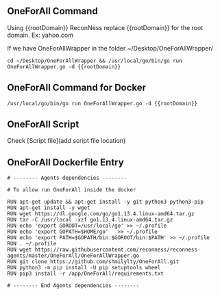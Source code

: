 ## OneForAll Command

Using {{rootDomain}} ReconNess replace {{rootDomain}} for the root domain. Ex: yahoo.com

If we have OneForAllWrapper in the folder ~/Desktop/OneForAllWrapper/

```
cd ~/Desktop/OneForAllWrapper && /usr/local/go/bin/go run OneForAllWrapper.go -d {{rootDomain}} 
```

## OneForAll Command for Docker

```
/usr/local/go/bin/go run OneForAllWrapper.go -d {{rootDomain}} 
```

## OneForAll Script

Check [Script file](add script file location)

## OneForAll Dockerfile Entry

```
# -------- Agents dependencies -------- 

# To allow run OneForAll inside the docker

RUN apt-get update && apt-get install -y git python3 python3-pip
RUN apt-get install -y wget
RUN wget https://dl.google.com/go/go1.13.4.linux-amd64.tar.gz
RUN tar -C /usr/local -xzf go1.13.4.linux-amd64.tar.gz
RUN echo 'export GOROOT=/usr/local/go' >> ~/.profile
RUN echo 'export GOPATH=$HOME/go'	>> ~/.profile
RUN echo 'export PATH=$GOPATH/bin:$GOROOT/bin:$PATH' >> ~/.profile
RUN . ~/.profile
RUN wget https://raw.githubusercontent.com/reconness/reconness-agents/master/OneForAll/OneForAllWrapper.go
RUN git clone https://github.com/shmilylty/OneForAll.git
RUN python3 -m pip install -U pip setuptools wheel
RUN pip3 install -r /app/OneForAll/requirements.txt

# -------- End Agents dependencies -------- 
```



